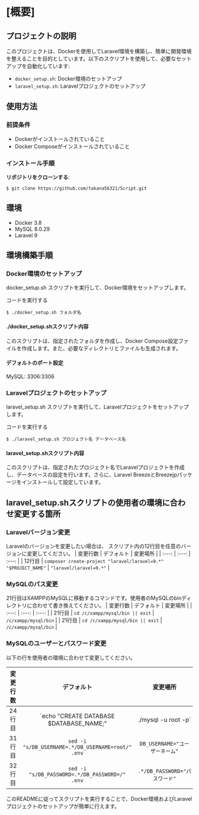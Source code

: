 # [概要]
## プロジェクトの説明

このプロジェクトは、Dockerを使用してLaravel環境を構築し、簡単に開発環境を整えることを目的としています。以下のスクリプトを使用して、必要なセットアップを自動化しています:

- `docker_setup.sh`: Docker環境のセットアップ
- `laravel_setup.sh`: Laravelプロジェクトのセットアップ

## 使用方法

### 前提条件

- Dockerがインストールされていること
- Docker Composeがインストールされていること

### インストール手順

 **リポジトリをクローンする**:

   ```
  $ git clone https://github.com/takana56321/Script.git
   ```

## 環境
- Docker 3.8
- MySQL 8.0.29
- Laravel 9
## 環境構築手順
### Docker環境のセットアップ

docker_setup.sh スクリプトを実行して、Docker環境をセットアップします。

コードを実行する

```
$ ./docker_setup.sh フォルダ名
```
#### ./docker_setup.shスクリプト内容
このスクリプトは、指定されたフォルダを作成し、Docker Compose設定ファイルを作成します。また、必要なディレクトリとファイルも生成されます。

#### デフォルトのポート設定
MySQL: 3306:3306

### Laravelプロジェクトのセットアップ
laravel_setup.sh スクリプトを実行して、Laravelプロジェクトをセットアップします。

コードを実行する
```
$ ./laravel_setup.sh プロジェクト名 データベース名
```

#### laravel_setup.shスクリプト内容
このスクリプトは、指定されたプロジェクト名でLaravelプロジェクトを作成し、データベースの設定を行います。さらに、Laravel BreezeとBreezejpパッケージをインストールして設定しています。


## laravel_setup.shスクリプトの使用者の環境に合わせ変更する箇所

### Laravelバージョン変更
Laravelのバージョンを変更したい場合は、
スクリプト内の12行目を任意のバージョンに変更してください。
| 変更行数 | デフォルト | 変更場所 |
| :---: | :---: | :---: |
| 12行目 | `composer create-project "laravel/laravel=9.*" "$PROJECT_NAME"` | `"laravel/laravel=9.*"` |

### MySQLのパス変更
21行目はXAMPPのMySQLに移動するコマンドです。使用者のMySQLのbinディレクトリに合わせて書き換えてください。
| 変更行数 | デフォルト | 変更場所 |
| :---: | :---: | :---: |
| 21行目 | `cd /c/xampp/mysql/bin || exit` | `/c/xampp/mysql/bin` |
| 21行目 | `cd /c/xampp/mysql/bin || exit` | `/c/xampp/mysql/bin` |

### MySQLのユーザーとパスワード変更
以下の行を使用者の環境に合わせて変更してください。

| 変更行数 | デフォルト | 変更場所 |
| :---: | :---: | :---: |
| 24行目 | `echo "CREATE DATABASE $DATABASE_NAME;" | ./mysql -u root -p` | `./mysql -u "ユーザーネーム" -p"パスワード"` |
| 31行目 | `sed -i "s/DB_USERNAME=.*/DB_USERNAME=root/" .env` | `DB_USERNAME="ユーザーネーム"` |
| 32行目 | `sed -i "s/DB_PASSWORD=.*/DB_PASSWORD=/" .env` | `.*/DB_PASSWORD="パスワード"` |

このREADMEに従ってスクリプトを実行することで、Docker環境およびLaravelプロジェクトのセットアップが簡単に行えます。

